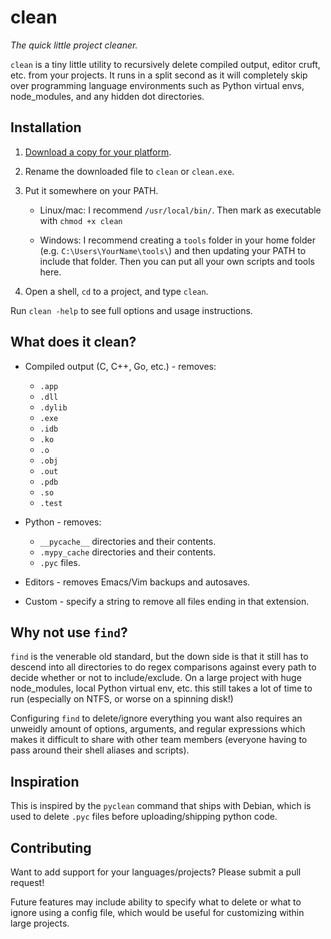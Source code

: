 clean
=====

*The quick little project cleaner.*

`clean` is a tiny little utility to recursively delete compiled output, editor
cruft, etc. from your projects. It runs in a split second as it will completely
skip over programming language environments such as Python virtual envs,
node_modules, and any hidden dot directories.


Installation
------------

1. [Download a copy for your platform](https://github.com/vsalvino/clean/releases).

2. Rename the downloaded file to `clean` or `clean.exe`.

3. Put it somewhere on your PATH.

   * Linux/mac: I recommend `/usr/local/bin/`. Then mark as executable with
     `chmod +x clean`

   * Windows: I recommend creating a `tools` folder in your home folder (e.g.
     `C:\Users\YourName\tools\`) and then updating your PATH to include that
     folder. Then you can put all your own scripts and tools here.

4. Open a shell, `cd` to a project, and type `clean`.

Run `clean -help` to see full options and usage instructions.


What does it clean?
-------------------

* Compiled output (C, C++, Go, etc.) - removes:
  * `.app`
  * `.dll`
  * `.dylib`
  * `.exe`
  * `.idb`
  * `.ko`
  * `.o`
  * `.obj`
  * `.out`
  * `.pdb`
  * `.so`
  * `.test`

* Python - removes:
  * `__pycache__` directories and their contents.
  * `.mypy_cache` directories and their contents.
  * `.pyc` files.

* Editors - removes Emacs/Vim backups and autosaves.

* Custom - specify a string to remove all files ending in that extension.


Why not use `find`?
-------------------

`find` is the venerable old standard, but the down side is that it still has to
descend into all directories to do regex comparisons against every path to
decide whether or not to include/exclude. On a large project with huge
node_modules, local Python virtual env, etc. this still takes a lot of time to
run (especially on NTFS, or worse on a spinning disk!)

Configuring `find` to delete/ignore everything you want also requires an
unweidly amount of options, arguments, and regular expressions which makes it
difficult to share with other team members (everyone having to pass around their
shell aliases and scripts).


Inspiration
-----------

This is inspired by the `pyclean` command that ships with Debian, which is used
to delete `.pyc` files before uploading/shipping python code.


Contributing
------------

Want to add support for your languages/projects? Please submit a pull request!

Future features may include ability to specify what to delete or what to ignore
using a config file, which would be useful for customizing within large
projects.
